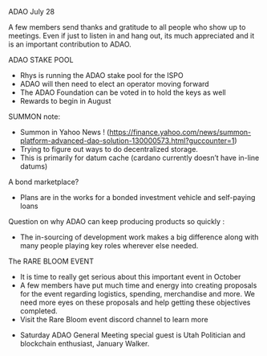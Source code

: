 ADAO July 28

A few members send thanks and gratitude to all people who show up to meetings. Even if just to listen in and hang out, its much appreciated and it is an important contribution to ADAO. 

ADAO STAKE POOL 
- Rhys is running the ADAO stake pool for the ISPO
- ADAO will then need to elect an operator moving forward
- The ADAO Foundation can be voted in to hold the keys as well 
- Rewards to begin in August

SUMMON note: 
- Summon in Yahoo News !  (https://finance.yahoo.com/news/summon-platform-advanced-dao-solution-130000573.html?guccounter=1)
- Trying to figure out ways to do decentralized storage. 
- This is primarily for datum cache (cardano currently doesn’t have in-line datums) 

A bond marketplace? 
- Plans are in the works for a bonded investment vehicle and self-paying loans

Question on why ADAO can keep producing products so quickly : 
- The in-sourcing of development work makes a big difference along with many people playing key roles wherever else needed. 

The RARE BLOOM EVENT 
- It is time to really get serious about this important event in October
- A few members have put much time and energy into creating proposals for the event regarding  logistics, spending, merchandise and more. We need more eyes on these proposals and help getting these objectives completed. 
- Visit the Rare Bloom event discord channel to learn more 



* Saturday ADAO General Meeting special guest is Utah Politician and blockchain enthusiast, January Walker. 
